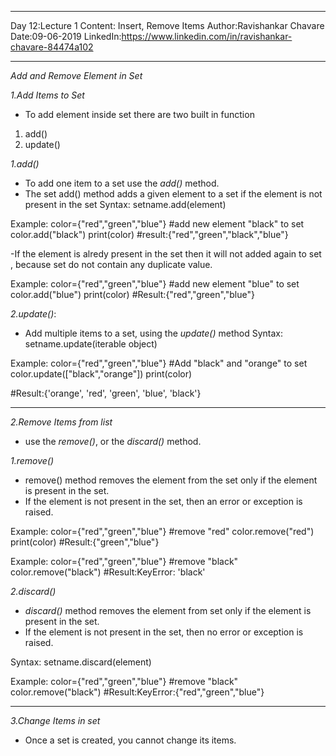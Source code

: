 ____________________________

Day 12:Lecture 1
Content: Insert, Remove Items 
Author:Ravishankar Chavare
Date:09-06-2019
LinkedIn:https://www.linkedin.com/in/ravishankar-chavare-84474a102
_______________________________

*Add and Remove Element in Set*

*1.Add Items to Set*
- To add element inside set there are two built in function
1. add()
2. update()

*1.add()*
- To add one item to a set use the *add()* method.
- The set add() method adds a given element to a set if the element is not present in the set
Syntax:
setname.add(element)

Example:
color={"red","green","blue"}
#add new element "black" to set
color.add("black")
print(color)
#result:{"red","green","black","blue"}

-If the element is alredy present in the set then it will not added again to set ,
because set do not contain any duplicate value.

Example:
color={"red","green","blue"}
#add new element "blue" to set
color.add("blue")
print(color)
#Result:{"red","green","blue"}


*2.update()*:
- Add multiple items to a set, using the *update()* method
Syntax:
setname.update(iterable object)

Example:
color={"red","green","blue"}
#Add "black" and "orange" to set
color.update(["black","orange"])
print(color)

#Result:{'orange', 'red', 'green', 'blue', 'black'}
________________________________________

*2.Remove Items from list*
- use the *remove()*, or the *discard()* method.

*1.remove()*
- remove() method  removes the element from the set only if the element is present in the set.
- If the element is not present in the set, then an error or exception is raised.

Example:
color={"red","green","blue"}
#remove "red"
color.remove("red")
print(color)
#Result:{"green","blue"}

Example:
color={"red","green","blue"}
#remove "black"
color.remove("black")
#Result:KeyError: 'black'

*2.discard()*
- *discard()* method removes the element from set only if the element is present in the set.
-  If the element is not present in the set, then no error or exception is raised.

Syntax:
setname.discard(element)

Example:
color={"red","green","blue"}
#remove "black"
color.remove("black")
#Result:KeyError:{"red","green","blue"}

______________________________________

*3.Change Items in set*
- Once a set is created, you cannot change its items.
